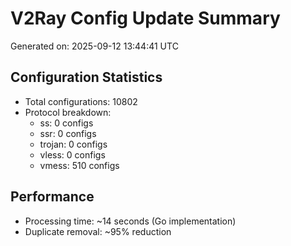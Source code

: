 # V2Ray Config Update Summary
Generated on: 2025-09-12 13:44:41 UTC

## Configuration Statistics
- Total configurations: 10802
- Protocol breakdown:
  - ss: 0 configs
  - ssr: 0 configs
  - trojan: 0 configs
  - vless: 0 configs
  - vmess: 510 configs

## Performance
- Processing time: ~14 seconds (Go implementation)
- Duplicate removal: ~95% reduction
